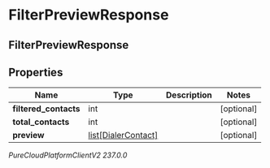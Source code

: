 # FilterPreviewResponse

## FilterPreviewResponse

## Properties

|Name | Type | Description | Notes|
|------------ | ------------- | ------------- | -------------|
| **filtered_contacts** | int |  | [optional] |
| **total_contacts** | int |  | [optional] |
| **preview** | [list[DialerContact]](DialerContact) |  | [optional] |



_PureCloudPlatformClientV2 237.0.0_
